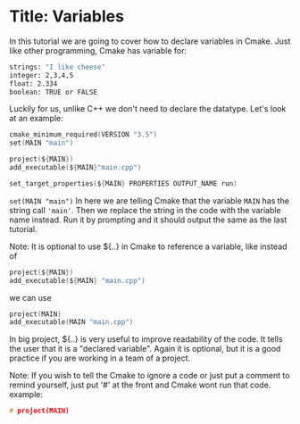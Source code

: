 ﻿# Title: Variables

In this tutorial we are going to cover how to declare variables in Cmake.
Just like other programming, Cmake has variable for:

```bash
strings: "I like cheese"
integer: 2,3,4,5
float: 2.334
boolean: TRUE or FALSE
```

Luckily for us, unlike C++ we don't need to declare the datatype. Let's look at an example:

```c
cmake_minimum_required(VERSION "3.5")
set(MAIN "main")

project(${MAIN})
add_executable(${MAIN}"main.cpp")

set_target_properties(${MAIN} PROPERTIES OUTPUT_NAME run)
```

`set(MAIN "main")` In here we are telling Cmake that the variable `MAIN` has the string call `'main'`. Then we replace the string in the code with the variable name instead. Run it by prompting and it should output the same as the last tutorial.

Note: It is optional to use ${..} in Cmake to reference a variable, like instead of

```c
project(${MAIN})
add_executable(${MAIN} "main.cpp")
```

we can use

```c
project(MAIN)
add_executable(MAIN "main.cpp")
```

In big project, ${..} is very useful to improve readability of the code. It tells the user that it is a "declared variable". Again it is optional, but it is a good practice if you are working in a team of a project.

Note: If you wish to tell the Cmake to ignore a code or just put a comment to remind yourself,  just put '#' at the front and Cmake wont run that code. example:

```c
# project(MAIN)
```
